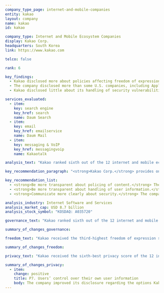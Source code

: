 ```yaml
---
company_type_page: internet-and-mobile-companies
entity: kakao
layout: company
name: kakao
id: kakao

company_type: Internet and Mobile Ecosystem Companies
display: Kakao Corp.
headquarters: South Korea
link: https://www.kakao.com

telco: false

rank: 6

key_findings:
  - Kakao disclosed more about policies affecting freedom of expression and privacy than many of its peers, but still fell short in key areas.
  - The company disclosed more than some U.S. companies, including Apple, about policies affecting freedom of expression.
  - Kakao disclosed little about its handling of security vulnerabilities and how it addresses data breaches.

services_evaluated:
  - item:
    key: search engine
    key_href: search
    name: Daum Search
  - item:
    key: email
    key_href: emailservice
    name: Daum Mail
  - item:
    key: messaging & VoIP
    key_href: messagingvoip
    name: Kakaotalk

analysis_text: "Kakao ranked sixth out of the 12 internet and mobile ecosystem companies evaluated, and failed to disclose sufficient information about policies and practices affecting freedom of expression and privacy. However, the company performed better than many companies in the Index, including Apple, and continued to outperform Samsung, the other South Korean internet and mobile ecosystem company evaluated, by roughly 21 points. Notably, South Korean law, such as requirements for grievance mechanisms, helped to boost the company’s performance. However, regulatory factors prevented disclosure in other areas. For example, laws requiring companies to remove copyrighted and defamatory content make it difficult to disclose information about certain types of lawful requests to remove or restrict content. Kakao would benefit from a clearer explanation to users about how the law affects what it does not disclose."

key_recommendation_paragraph: "<strong>Kakao Corp.</strong> provides online communication and search services in South Korea and internationally, with products that include web-based mail and messaging, a search engine, and maps and location services."

key_recommendation_list:
  - <strong>Be more transparent about policing of content.</strong> The company should disclose data about the volume and nature of content or accounts it restricts for terms of service violations.
  - <strong>Be more transparent about handling of user information.</strong> Kakao should improve its disclosure of whether and how it collects data by tracking users across the internet.
  - <strong>Communicate more clearly about security.</strong> The company should disclose more about its security policies and practices, including its policies for responding to data breaches.

analysis_industry: Internet Software and Services
analysis_market_cap: USD 8.7 billion
analysis_stock_symbol: "KOSDAQ: A035720"

governance_text: "Kakao ranked sixth out of the 12 internet and mobile ecosystem companies in the Governance category, below five U.S.-based companies, but scored higher than Apple. It disclosed a commitment to engage with stakeholders (G5) and more about its grievance and remedy processes (G6) than any other internet and mobile ecosystem company evaluated. While this is largely due to requirements under South Korean law, Kakao went beyond the legal requirements by providing users with an appeals mechanism for when content is removed in response to defamation claims. However, the company disclosed little regarding its implementation of human rights impact assessments on potential risks to freedom of expression and privacy (G4)."

summary_of_changes_governance:

freedom_text: "Kakao received the third-highest freedom of expression score among internet and mobile ecosystem companies, behind Twitter and Google. <br /><br /><strong>Content and account restrictions:</strong> Kakao led most of its peers in its clarity about what types of content and activities are prohibited across its services (F3, F4, F8). However, while Kakao disclosed more than most of its peers, on par with Microsoft, about what its rules are and its processes for enforcing them (F3), it disclosed no data about the volume or type of content removed or accounts deactivated as a result of terms of service violations (F4). The company earned the second-highest score after Twitter for its clear policies about notifying users when it removes content or restricts accounts (F8). <br /><br /><strong>Content and account restriction requests:</strong> Kakao disclosed less than Google, Oath, Twitter, and Facebook about its handling of government and private requests to remove content or restrict accounts, but it provided more information than Microsoft and Apple (F5-F7). Disclosure of its processes for responding to government and private requests (F5) was slightly above average, although disclosure of government requests was weaker than about private requests. Notably, the company did not provide data about government requests to restrict content or accounts from outside of South Korea (F6). Kakao disclosed more data than its peers, except for Twitter, about private requests it receives to block content or restrict user accounts (F7). <br /><br /><strong>Identity policy:</strong> Kakao stated it may require users to verify their identities with their phone number or an official ID in order to access some services (F11)."

summary_of_changes_freedom:

privacy_text: "Kakao received the sixth-best privacy score of the 12 internet and mobile ecosystem companies evaluated, falling behind five U.S.-headquartered companies, but scoring higher than Facebook. <br /><br /><strong>Handling of user information: </strong>Kakao disclosed less than most U.S. companies but more than Facebook about its handling of user information (P3-P9). Notably, Kakao received the highest score of any company in the Index for its disclosure of what types of user information it collects and shares (P3, P4), but was less transparent about its purpose for doing so (P5). While the company improved its disclosure of options KakaoTalk users have to control how their user information is used for targeted advertising, this suggested that targeted advertising is on by fault (P7). Kakao also disclosed nothing about whether it tracks users across the internet (P9). <br /><br /><strong>Requests for user information:</strong> Kakao disclosed less about how it handles government and private requests for user information than all U.S. internet and mobile ecosystem companies evaluated, but more than the rest of its peers (P10, P11). It provided no information about whether it notifies users of government or private requests for their information (P12).<br /><br /><strong>Security:</strong> Kakao ranked in the top half of internet and mobile ecosystem companies on its disclosure of its security policies, though it offered less disclosure than Google, Apple, Yandex, and Microsoft (P13-P18). It received full credit, along with Google, for disclosing what internal measures it takes to secure users’ information (P13). However, it provided little information about measures taken to address security vulnerabilities (P14) or about its handling of data breaches (P15). Kakao also disclosed less than most of its peers about its encryption practices across different services (P16)."

summary_of_changes_privacy:
  - item:
    change: positive
    title: P7. Users’ control over their own user information
    body: The company improved its disclosure regarding the options KakaoTalk users have to opt out of targeted advertising. although this suggests that targeted advertising is on by default.
---
```


